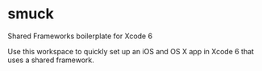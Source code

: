 # smuck
Shared Frameworks boilerplate for Xcode 6

Use this workspace to quickly set up an iOS and OS X app in Xcode 6 that uses a shared framework.
